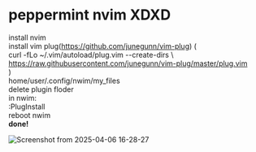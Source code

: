 # peppermint nvim XDXD
install nvim  
install vim plug(https://github.com/junegunn/vim-plug) (  
curl -fLo ~/.vim/autoload/plug.vim --create-dirs \  
    https://raw.githubusercontent.com/junegunn/vim-plug/master/plug.vim  
)  
home/user/.config/nwim/my_files    
delete plugin floder     
in nwim:  
:PlugInstall  
reboot nwim  
**done!**  


![Screenshot from 2025-04-06 16-28-27](https://github.com/user-attachments/assets/ebd97766-8593-49d9-9e19-cf12991859c8)
